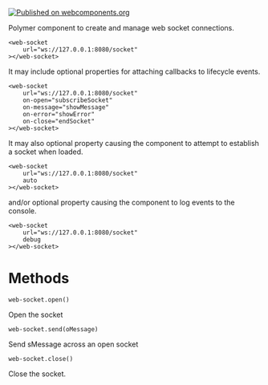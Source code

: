 [![Published on webcomponents.org](https://img.shields.io/badge/webcomponents.org-published-blue.svg)](https://www.webcomponents.org/element/gerard-payne/web-socket)

Polymer component to create and manage web socket connections.

    <web-socket
        url="ws://127.0.0.1:8080/socket"
    ></web-socket>

It may include optional properties for attaching callbacks to lifecycle events.

    <web-socket
        url="ws://127.0.0.1:8080/socket"
        on-open="subscribeSocket"
        on-message="showMessage"
        on-error="showError"
        on-close="endSocket"
    ></web-socket>

It may also optional property causing the component to attempt to establish a socket when loaded.

    <web-socket
        url="ws://127.0.0.1:8080/socket"
        auto
    ></web-socket>

and/or optional property causing the component to log events to the console.

    <web-socket
        url="ws://127.0.0.1:8080/socket"
        debug
    ></web-socket>

# Methods
    web-socket.open()
Open the socket

    web-socket.send(oMessage)
Send sMessage <Object> across an open socket

    web-socket.close()
Close the socket.
